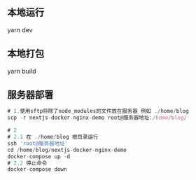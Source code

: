 
## 本地运行
yarn dev

## 本地打包
yarn build

## 服务器部署
```js
# 1.使用sftp将除了node_modules的文件放在服务器 例如 ./home/blog
scp -r nextjs-docker-nginx-demo root@服务器地址:/home/blog/

# 2
# 2.1 在 ./home/blog 根目录运行
ssh 'root@服务器地址'  
cd /home/blog/nextjs-docker-nginx-demo
docker-compose up -d
# 2.2 停止命令 
docker-compose down 
```
